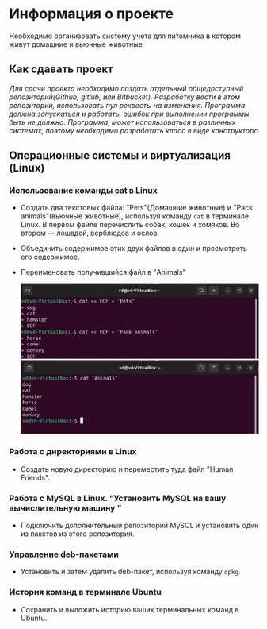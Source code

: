 # Информация о проекте
Необходимо организовать систему учета для питомника в котором живут
домашние и вьючные животные
## Как сдавать проект
*Для сдачи проекта необходимо создать отдельный общедоступный*
*репозиторий(Github, gitlub, или Bitbucket). Разработку вести в этом*
*репозитории, использовать пул реквесты на изменения. Программа должна*
*запускаться и работать, ошибок при выполнении программы быть не должно.*
*Программа, может использоваться в различных системах, поэтому необходимо*
*разработать класс в виде конструктора*

## Операционные системы и виртуализация (Linux)

### Использование команды cat в Linux
   - Создать два текстовых файла: "Pets"(Домашние животные) и "Pack animals"(вьючные животные), используя команду `cat` в терминале Linux. В первом файле перечислить собак, кошек и хомяков. Во втором — лошадей, верблюдов и ослов.
   - Объединить содержимое этих двух файлов в один и просмотреть его содержимое.
   - Переименовать получившийся файл в "Animals"

     ![Image alt](https://github.com/IwanBelenko/nursery-accounting-system/blob/main/images/image1.jpg)
     ![Image alt](https://github.com/IwanBelenko/nursery-accounting-system/blob/main/images/image2.jpg)
     
### Работа с директориями в Linux
   - Создать новую директорию и переместить туда файл "Human Friends".

### Работа с MySQL в Linux. “Установить MySQL на вашу вычислительную машину ”
   - Подключить дополнительный репозиторий MySQL и установить один из пакетов из этого репозитория.

### Управление deb-пакетами
   - Установить и затем удалить deb-пакет, используя команду `dpkg`.

### История команд в терминале Ubuntu
   - Сохранить и выложить историю ваших терминальных команд в Ubuntu.

